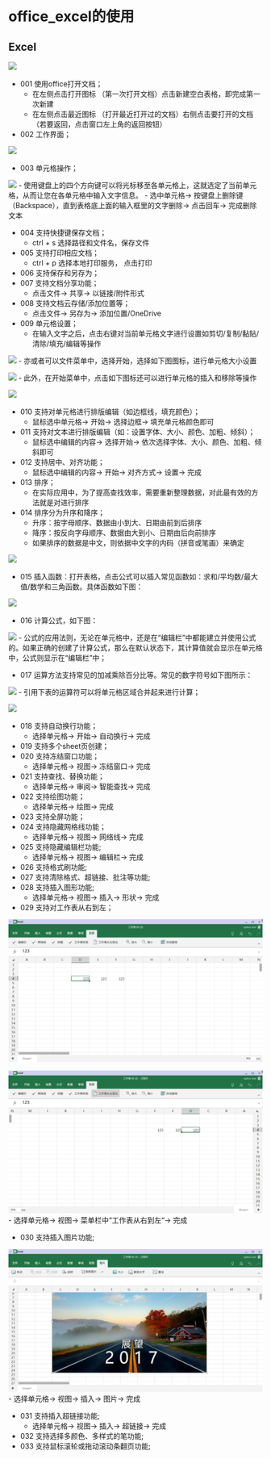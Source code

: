 # office_excel的使用
## Excel

![](../pic/soft/tmp_4997-Screenshot_2017-03-07-18-40-16401459281.png)

   - 001 使用office打开文档；
      - 在左侧点击打开图标 （第一次打开文档）点击新建空白表格，即完成第一次新建
      - 在左侧点击最近图标 （打开最近打开过的文档）右侧点击要打开的文档 （若要返回，点击窗口左上角的返回按钮）
   - 002 工作界面；

![](../pic/soft/%E5%B7%A5%E4%BD%9C%E7%95%8C%E9%9D%A21212.png)  
   - 003 单元格操作；

![](../pic/soft/%E8%BE%93%E5%85%A5.png)
      - 使用键盘上的四个方向键可以将光标移至各单元格上，这就选定了当前单元格，从而让您在各单元格中输入文字信息。
      - 选中单元格-> 按键盘上删除键（Backspace），直到表格底上面的输入框里的文字删除-> 点击回车-> 完成删除文本    
   - 004 支持快捷键保存文档；
      - ctrl + s 选择路径和文件名，保存文件    
   - 005 支持打印相应文档；
      - ctrl + p 选择本地打印服务， 点击打印
   - 006 支持保存和另存为；
   - 007 支持文档分享功能；
      - 点击文件-> 共享-> 以链接/附件形式
   - 008 支持文档云存储/添加位置等；
      - 点击文件-> 另存为-> 添加位置/OneDrive
   - 009 单元格设置；
      - 在输入文字之后，点击右键对当前单元格文字进行设置如剪切/复制/黏贴/清除/填充/编辑等操作

![](../pic/soft/%E5%8D%95%E5%85%83%E6%A0%BC%E8%AE%BE%E7%BD%AE1.png)
      - 亦或者可以文件菜单中，选择开始，选择如下图图标，进行单元格大小设置

![](../pic/soft/%E5%8D%95%E5%85%83%E6%A0%BC%E8%AE%BE%E7%BD%AE2.png)
      - 此外，在开始菜单中，点击如下图标还可以进行单元格的插入和移除等操作

![](../pic/soft/%E5%8D%95%E5%85%83%E6%A0%BC%E8%AE%BE%E7%BD%AE3.png)
   - 010 支持对单元格进行排版编辑（如边框线，填充颜色）；
      - 鼠标选中单元格-> 开始-> 选择边框-> 填充单元格颜色即可
   - 011 支持对文本进行排版编辑（如：设置字体、大小、颜色、加粗、倾斜）；
      - 鼠标选中编辑的内容-> 选择开始-> 依次选择字体、大小、颜色、加粗、倾斜即可
   - 012 支持居中、对齐功能；
      - 鼠标选中编辑的内容-> 开始-> 对齐方式-> 设置-> 完成
   - 013 排序；
      - 在实际应用中，为了提高查找效率，需要重新整理数据，对此最有效的方法就是对进行排序
   - 014 排序分为升序和降序；
      - 升序：按字母顺序、数据由小到大、日期由前到后排序
      - 降序：按反向字母顺序、数据由大到小、日期由后向前排序
      - 如果排序的数据是中文，则依据中文字的内码（拼音或笔画）来确定

![](../pic/soft/%E5%8D%87%E5%BA%8F%E5%92%8C%E9%99%8D%E5%BA%8F.png)
   - 015 插入函数：打开表格，点击公式可以插入常见函数如：求和/平均数/最大值/数学和三角函数。具体函数如下图：

![](../pic/soft/%E6%8F%92%E5%85%A5%E5%87%BD%E6%95%B0.png)
   - 016 计算公式，如下图：

![](../pic/soft/%E5%85%AC%E5%BC%8F.png)
      - 公式的应用法则，无论在单元格中，还是在“编辑栏”中都能建立并使用公式的。如果正确的创建了计算公式，那么在默认状态下，其计算值就会显示在单元格中，公式则显示在“编辑栏”中；
   - 017 运算方法支持常见的加减乘除百分比等。常见的数字符号如下图所示：

![](../pic/soft/%E8%BF%90%E7%AE%97%E7%AC%A6%E5%8F%B7.png)
      - 引用下表的运算符可以将单元格区域合并起来进行计算；

![](../pic/soft/%E8%BF%90%E7%AE%97%E7%AC%A6%E5%8F%B72.png)
   - 018 支持自动换行功能；
      - 选择单元格-> 开始-> 自动换行-> 完成
   - 019 支持多个sheet页创建；
   - 020 支持冻结窗口功能；
      - 选择单元格-> 视图-> 冻结窗口-> 完成
   - 021 支持查找、替换功能；
      - 选择单元格-> 审阅-> 智能查找-> 完成
   - 022 支持绘图功能；
      - 选择单元格-> 绘图-> 完成
   - 023 支持全屏功能；
   - 024 支持隐藏网格线功能；
      - 选择单元格-> 视图-> 网络线-> 完成
   - 025 支持隐藏编辑栏功能;
      - 选择单元格-> 视图-> 编辑栏-> 完成
   - 026 支持格式刷功能;
   - 027 支持清除格式、超链接、批注等功能;
   - 028 支持插入图形功能;
      - 选择单元格-> 视图-> 插入-> 形状-> 完成
   - 029 支持对工作表从右到左；

![](../pic/soft/tmp_12617-MS%E8%A1%A8%E6%A0%BC1191860409.png)

![](../pic/soft/tmp_12617-MS%E8%A1%A8%E6%A0%BC2930654261.png)
      - 选择单元格-> 视图-> 菜单栏中“工作表从右到左“-> 完成
   - 030 支持插入图片功能;

![](../pic/soft/tmp_12617-MS%E6%8F%92%E5%85%A5%E5%9B%BE%E7%89%871455707764.png)
      - 选择单元格-> 视图-> 插入-> 图片-> 完成
   - 031 支持插入超链接功能;
      - 选择单元格-> 视图-> 插入-> 超链接-> 完成
   - 032 支持选择多颜色、多样式的笔功能;
   - 033 支持鼠标滚轮或拖动滚动条翻页功能;
